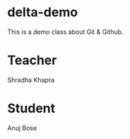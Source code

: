 # delta-demo
This is a demo class about Git &amp; Github.

# Teacher
Shradha Khapra

# Student
Anuj Bose